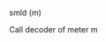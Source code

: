 <span style='color:var(--vscode-symbolIcon-methodForeground);'>smld</span> (<span style='color:var(--vscode-symbolIcon-variableForeground);'>m</span>) 

Call decoder of meter m
